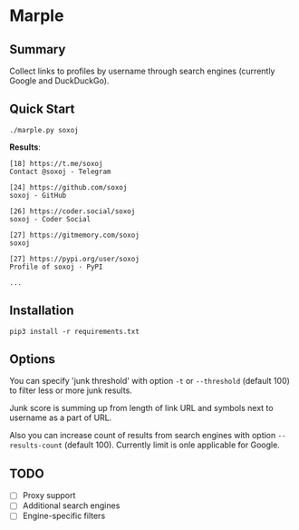 # Marple

## Summary

Collect links to profiles by username through search engines (currently Google and DuckDuckGo).

## Quick Start

```
./marple.py soxoj
```

**Results**:
```
[18] https://t.me/soxoj
Contact @soxoj - Telegram

[24] https://github.com/soxoj
soxoj - GitHub

[26] https://coder.social/soxoj
soxoj - Coder Social

[27] https://gitmemory.com/soxoj
soxoj

[27] https://pypi.org/user/soxoj
Profile of soxoj · PyPI

...
```

## Installation

```
pip3 install -r requirements.txt
```

## Options

You can specify 'junk threshold' with option `-t` or `--threshold` (default 100) to filter less or more junk results.

Junk score is summing up from length of link URL and symbols next to username as a part of URL. 

Also you can increase count of results from search engines with option `--results-count` (default 100). Currently limit is onle applicable for Google.

## TODO

- [ ] Proxy support
- [ ] Additional search engines
- [ ] Engine-specific filters
